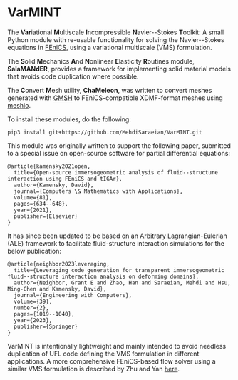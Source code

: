 # VarMINT
The **Var**iational **M**ultiscale **I**ncompressible **N**avier--Stokes **T**oolkit:  A small Python module with re-usable functionality for solving the Navier--Stokes equations in [FEniCS](https://fenicsproject.org/), using a variational multiscale (VMS) formulation.

The **S**olid **M**echanics **A**nd **N**onlinear **E**lasticity **R**outines module, **SalaMANdER**, provides a framework for implementing solid material models that avoids code duplication where possible.

The **C**onvert **M**esh utility, **ChaMeleon**, was written to convert meshes generated with [GMSH](https://gmsh.info/) to FEniCS-compatible XDMF-format meshes using [meshio](https://pypi.org/project/meshio/).

To install these modules, do the following: 
```
pip3 install git+https://github.com/MehdiSaraeian/VarMINT.git
```

This module was originally written to support the following paper, submitted to a special issue on open-source software for partial differential equations:
```
@article{kamensky2021open,
  title={Open-source immersogeometric analysis of fluid--structure interaction using FEniCS and tIGAr},
  author={Kamensky, David},
  journal={Computers \& Mathematics with Applications},
  volume={81},
  pages={634--648},
  year={2021},
  publisher={Elsevier}
}
```

It has since been updated to be based on an Arbitrary Lagrangian-Eulerian (ALE) framework to facilitate fluid-structure interaction simulations for the below publication:
```
@article{neighbor2023leveraging,
  title={Leveraging code generation for transparent immersogeometric fluid--structure interaction analysis on deforming domains},
  author={Neighbor, Grant E and Zhao, Han and Saraeian, Mehdi and Hsu, Ming-Chen and Kamensky, David},
  journal={Engineering with Computers},
  volume={39},
  number={2},
  pages={1019--1040},
  year={2023},
  publisher={Springer}
}
```

VarMINT is intentionally lightweight and mainly intended to avoid needless duplication of UFL code defining the VMS formulation in different applications.  A more comprehensive FEniCS-based flow solver using a similar VMS formulation is described by Zhu and Yan [here](https://doi.org/10.1016/j.camwa.2019.07.034).




